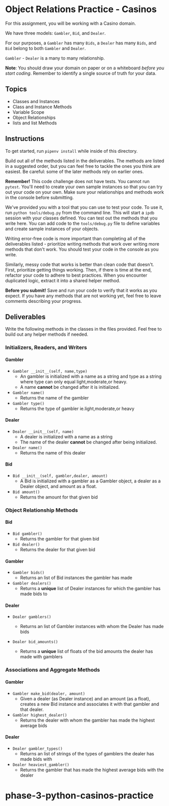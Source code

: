 # Object Relations Practice - Casinos

For this assignment, you will be working with a Casino domain.

We have three models: `Gambler`, `Bid`, and `Dealer`.

For our purposes, a `Gambler` has many `Bids`, a `Dealer` has many `Bids`, and `Bid` belong to both `Gambler` and `Dealer`.

`Gambler` - `Dealer` is a many to many relationship.

**Note**: You should draw your domain on paper or on a whiteboard _before you start coding_. Remember to identify a single source of truth for your data.

## Topics

- Classes and Instances
- Class and Instance Methods
- Variable Scope
- Object Relationships
- lists and list Methods

## Instructions

To get started, run `pipenv install` while inside of this directory.

Build out all of the methods listed in the deliverables. The methods are listed in a suggested order, but you can feel free to tackle the ones you think are easiest. Be careful: some of the later methods rely on earlier ones.

**Remember!** This code challenge does not have tests. You cannot run `pytest`. You'll need to create your own sample instances so that you can try out your code on your own. Make sure your relationships and methods work in the console before submitting.

We've provided you with a tool that you can use to test your code. To use it, run `python tools/debug.py` from the command line. This will start a `ipdb` session with your classes defined. You can test out the methods that you write here. You can add code to the `tools/debug.py` file to define variables and create sample instances of your objects.

Writing error-free code is more important than completing all of the deliverables listed - prioritize writing methods that work over writing more methods that don't work. You should test your code in the console as you write.

Similarly, messy code that works is better than clean code that doesn't. First, prioritize getting things working. Then, if there is time at the end, refactor your code to adhere to best practices. When you encounter duplicated logic, extract it into a shared helper method.

**Before you submit!** Save and run your code to verify that it works as you expect. If you have any methods that are not working yet, feel free to leave comments describing your progress.

## Deliverables

Write the following methods in the classes in the files provided. Feel free to build out any helper methods if needed.

### Initializers, Readers, and Writers

#### Gambler

- `Gambler __init__(self, name,type)`
  - An gambler is initialized with a name as a string and type as a string where type can only equal light,moderate,or heavy.
  - A name **cannot** be changed after it is initialized.
- `Gambler name()`
  - Returns the name of the gambler
- `Gambler type()`
  - Returns the type of gambler ie.light,moderate,or heavy

#### Dealer

- `Dealer __init__(self, name)`
  - A dealer is initialized with a name as a string 
  - The name of the dealer **cannot** be changed after being initialized.
- `Dealer name()`
  - Returns the name of this dealer

#### Bid

- `Bid __init__(self, gambler,dealer, amount)`
  - A Bid is initialized with a gambler as a Gambler object, a dealer as a Dealer object, and amount as a float.
- `Bid amount()`
  - Returns the amount for that given bid

### Object Relationship Methods

#### Bid

- `Bid gambler()`
  - Returns the gambler for that given bid
- `Bid dealer()`
  - Returns the dealer for that given bid

#### Gambler

- `Gambler bids()`
  - Returns an list of Bid instances the gambler has made
- `Gambler dealers()`
  - Returns a **unique** list of Dealer instances for which the gambler has made bids to

#### Dealer

- `Dealer gamblers()`
  - Returns an list of Gambler instances with whom the Dealer has made bids

- `Dealer bid_amounts()`
  - Returns a **unique** list of floats of the bid amounts the dealer has made with gamblers

### Associations and Aggregate Methods

#### Gambler

- `Gambler make_bid(dealer, amount)`
  - Given a dealer (as Dealer instance) and an amount (as a float), creates a new Bid instance and associates it with that gambler and that dealer.
- `Gambler highest_dealer()`
  - Returns the dealer with whom the gambler has made the highest average bids

#### Dealer

- `Dealer gambler_types()`
  - Returns an list of strings of the types of gamblers the dealer has made bids with
- `Dealer heaviest_gambler()`
  - Returns the gambler that has made the highest average bids with the dealer

# phase-3-python-casinos-practice
